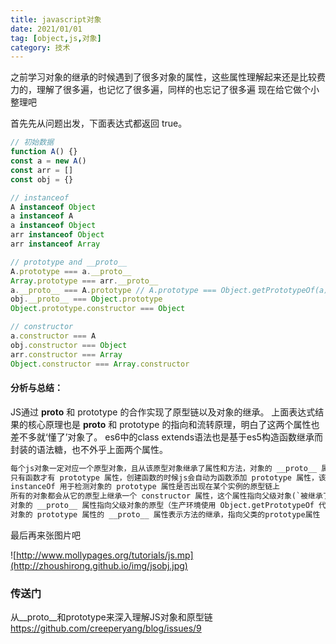 ```yaml
---
title: javascript对象
date: 2021/01/01
tag: [object,js,对象]
category: 技术
---
```


之前学习对象的继承的时候遇到了很多对象的属性，这些属性理解起来还是比较费力的，理解了很多遍，也记忆了很多遍，同样的也忘记了很多遍
现在给它做个小整理吧

首先先从问题出发，下面表达式都返回 true。
```javascript
// 初始数据
function A() {}
const a = new A()
const arr = []
const obj = {}

// instanceof
A instanceof Object
a instanceof A
a instanceof Object
arr instanceof Object
arr instanceof Array

// prototype and __proto__
A.prototype === a.__proto__
Array.prototype === arr.__proto__
a.__proto__ === A.prototype // A.prototype === Object.getPrototypeOf(a)
obj.__proto__ === Object.prototype
Object.prototype.constructor === Object

// constructor
a.constructor === A
obj.constructor === Object
arr.constructor === Array
Object.constructor === Array.constructor
```
#### 分析与总结：
JS通过 __proto__ 和 prototype 的合作实现了原型链以及对象的继承。
上面表达式结果的核心原理也是 __proto__ 和 prototype 的指向和流转原理，明白了这两个属性也差不多就‘懂了’对象了。
es6中的class extends语法也是基于es5构造函数继承而封装的语法糖，也不外乎上面两个属性。
```html
每个js对象一定对应一个原型对象，且从该原型对象继承了属性和方法，对象的 __proto__ 属性的值就是它对应的原型对象
只有函数才有 prototype 属性，创建函数的时候js会自动为函数添加 prototype 属性，该属性的值是一个有 constructor 属性的对象。
instanceOf 用于检测对象的 prototype 属性是否出现在某个实例的原型链上
所有的对象都会从它的原型上继承一个 constructor 属性，这个属性指向父级对象(`被继承了constructor属性的对象`)，如：所有构造函数的实例都会从它的原型上继承一个 constructor 属性，这个属性指向该构造函数
对象的 __proto__ 属性指向父级对象的原型（生产环境使用 Object.getPrototypeOf 代替 __proto__ ）
对象的 prototype 属性的 __proto__ 属性表示方法的继承，指向父类的prototype属性
```

最后再来张图片吧

![http://www.mollypages.org/tutorials/js.mp](http://zhoushirong.github.io/img/jsobj.jpg)

### 传送门
从__proto__和prototype来深入理解JS对象和原型链
https://github.com/creeperyang/blog/issues/9